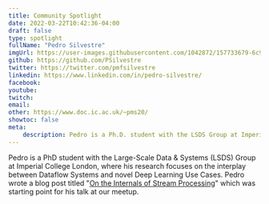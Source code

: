 ```yaml
---
title: Community Spotlight
date: 2022-03-22T10:42:36-04:00
draft: false
type: spotlight
fullName: "Pedro Silvestre"
imgUrl: https://user-images.githubusercontent.com/1042872/157733679-6c936e74-ac62-4eb9-9db8-15c5912ef034.jpeg
github: https://github.com/PSilvestre
twitter: https://twitter.com/pmfsilvestre
linkedin: https://www.linkedin.com/in/pedro-silvestre/
facebook:
youtube:
twitch:
email:
other: https://www.doc.ic.ac.uk/~pms20/
showtoc: false
meta:
    description: Pedro is a Ph.D. student with the LSDS Group at Imperial College London. His research focuses on the interplay between Dataflow Systems & novel DL Use Cases.
---
```


Pedro is a PhD student with the Large-Scale Data & Systems (LSDS) Group at Imperial College London, where his research focuses on the interplay between Dataflow Systems and novel Deep Learning Use Cases. Pedro wrote a blog post titled "[On the Internals of Stream Processing](https://www.doc.ic.ac.uk/~pms20/post/stream-processing-thread-model/)" which was starting point for his talk at our meetup.
